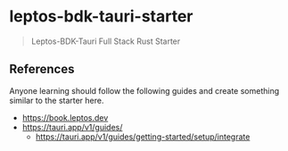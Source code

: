 # leptos-bdk-tauri-starter

> Leptos-BDK-Tauri Full Stack Rust Starter

## References

Anyone learning should follow the following guides and create something similar to the starter here.

- <https://book.leptos.dev>
- <https://tauri.app/v1/guides/>
  - <https://tauri.app/v1/guides/getting-started/setup/integrate>
